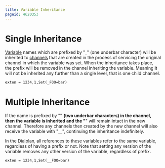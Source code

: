 ```yaml
---
title: Variable Inheritance
pageid: 4620353
---
```


Single Inheritance
==================

[Variable](/Configuration/Dialplan/Variables/Channel-Variables) names which are prefixed by "_" (one underbar character) will be inherited to [channels](/Fundamentals/Key-Concepts/Channels) that are created in the process of servicing the original channel in which the variable was set. When the inheritance takes place, the prefix will be removed in the channel inheriting the variable. Meaning it will not be inherited any further than a single level, that is one child channel.

```
exten = 1234,1,Set(_FOO=bar)

```

Multiple Inheritance
====================

If the name is prefixed by "__" (two underbar characters) in the channel, then the variable is inherited and the "__" will remain intact in the new channel. Therefore any channels then created by the new channel will also receive the variable with "__", continuing the inheritance indefinitely.

In the [Dialplan](/Configuration/Dialplan), all references to these variables refer to the same variable, regardless of having a prefix or not. Note that setting any version of the variable removes any other version of the variable, regardless of prefix.

```
exten = 1234,1,Set(__FOO=bar)

```

